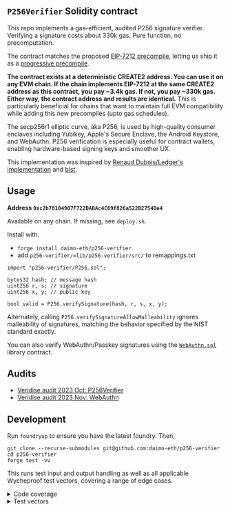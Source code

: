 ## `P256Verifier` Solidity contract

This repo implements a gas-efficient, audited P256 signature verifier. Verifying a signature costs about 330k gas. Pure function, no precomputation.

The contract matches the proposed [EIP-7212 precompile](https://eips.ethereum.org/EIPS/eip-7212), letting us ship it as a [progressive precompile](https://ethereum-magicians.org/t/progressive-precompiles-via-create2-shadowing/).

**The contract exists at a deterministic CREATE2 address. You can use it on any EVM chain. If the chain implements EIP-7212 at the same CREATE2 address as this contract, you pay ~3.4k gas. If not, you pay ~330k gas. Either way, the contract address and results are identical.** This is particularly beneficial for chains that want to maintain full EVM compatibility while adding this new precompiles (upto gas schedules).

The secp256r1 elliptic curve, aka P256, is used by high-quality consumer enclaves including Yubikey, Apple's Secure Enclave, the Android Keystore, and WebAuthn. P256 verification is especially useful for contract wallets, enabling hardware-based signing keys and smoother UX.

This implementation was inspired by [Renaud Dubois/Ledger's implementation](https://github.com/rdubois-crypto/FreshCryptoLib) and [blst](https://github.com/supranational/blst).

## Usage

**Address `0xc2b78104907F722DABAc4C69f826a522B2754De4`**

Available on any chain. If missing, see `deploy.sh`.

Install with:
- `forge install daimo-eth/p256-verifier`
- add `p256-verifier/=lib/p256-verifier/src/` to remappings.txt

```solidity
import "p256-verifier/P256.sol";

bytes32 hash; // message hash
uint256 r, s; // signature
uint256 x, y; // public key

bool valid = P256.verifySignature(hash, r, s, x, y);
```

Alternately, calling `P256.verifySignatureAllowMalleability` ignores 
malleability of signatures, matching the behavior specified by the NIST standard
exactly.

You can also verify WebAuthn/Passkey signatures using the [`WebAuthn.sol`](./src/WebAuthn.sol) library contract.

## Audits

- [Veridise audit 2023 Oct: P256Verifier](./audits/2023-10-veridise.pdf)
- [Veridise audit 2023 Nov: WebAuthn](./audits/2023-11-veridise-webauthn.pdf)

## Development

Run `foundryup` to ensure you have the latest foundry. Then,

```
git clone --recurse-submodules git@github.com:daimo-eth/p256-verifier
cd p256-verifier
forge test -vv
```

This runs test input and output handling as well as all applicable Wycheproof
test vectors, covering a range of edge cases.

<details>
<summary>Code coverage</summary>
Install the recommended VSCode extension to view line-by-line test coverage.
To regenerate coverage:

```
forge coverage --ir-minimum --report lcov
```

</details>

<details>
<summary>Test vectors</summary>

To regenerate test vectors:

```
cd test-vectors
npm i

# Download, extract, clean test vectors
# This regenerates ../test/vectors.jsonl
npm start

# Validate that all vectors produce expected results with SubtleCrypto and noble library implementation
npm test

# Validate that all vectors also work with EIP-7212
# Test the fallback contract...
cd ..
forge test -vv

# In future, execution spec and clients can test against the same clean vectors
```

</details>
